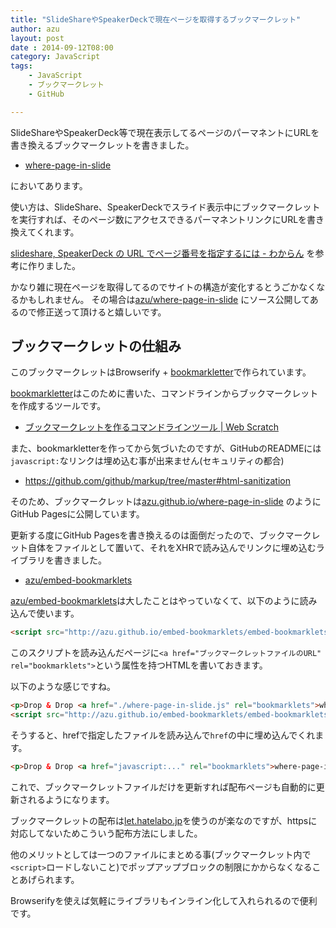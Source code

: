 ```yaml
---
title: "SlideShareやSpeakerDeckで現在ページを取得するブックマークレット"
author: azu
layout: post
date : 2014-09-12T08:00
category: JavaScript
tags:
    - JavaScript
    - ブックマークレット
    - GitHub

---
```

SlideShareやSpeakerDeck等で現在表示してるページのパーマネントにURLを書き換えるブックマークレットを書きました。

- [where-page-in-slide](http://azu.github.io/where-page-in-slide/ "where-page-in-slide")

においてあります。

使い方は、SlideShare、SpeakerDeckでスライド表示中にブックマークレットを実行すれば、そのページ数にアクセスできるパーマネントリンクにURLを書き換えてくれます。

[slideshare, SpeakerDeck の URL でページ番号を指定するには - わからん](http://d.hatena.ne.jp/kitokitoki/20130722/p2 "slideshare, SpeakerDeck の URL でページ番号を指定するには - わからん") を参考に作りました。

かなり雑に現在ページを取得してるのでサイトの構造が変化するとうごかなくなるかもしれません。
その場合は[azu/where-page-in-slide](https://github.com/azu/where-page-in-slide "azu/where-page-in-slide") にソース公開してあるので修正送って頂けると嬉しいです。

## ブックマークレットの仕組み

このブックマークレットはBrowserify + [bookmarkletter](https://github.com/azu/bookmarkletter "bookmarkletter")で作られています。

[bookmarkletter](https://github.com/azu/bookmarkletter "bookmarkletter")はこのために書いた、コマンドラインからブックマークレットを作成するツールです。

- [ブックマークレットを作るコマンドラインツール | Web Scratch](http://efcl.info/2014/09/08/bookmarklets-env/ "ブックマークレットを作るコマンドラインツール | Web Scratch")

また、bookmarkletterを作ってから気づいたのですが、GitHubのREADMEには`javascript:`なリンクは埋め込む事が出来ません(セキュリティの都合)

- https://github.com/github/markup/tree/master#html-sanitization

そのため、ブックマークレットは[azu.github.io/where-page-in-slide](http://azu.github.io/where-page-in-slide/ "where-page-in-slide") のようにGitHub Pagesに公開しています。

更新する度にGitHub Pagesを書き換えるのは面倒だったので、ブックマークレット自体をファイルとして置いて、それをXHRで読み込んでリンクに埋め込むライブラリを書きました。

- [azu/embed-bookmarklets](https://github.com/azu/embed-bookmarklets "azu/embed-bookmarklets")

[azu/embed-bookmarklets](https://github.com/azu/embed-bookmarklets "azu/embed-bookmarklets")は大したことはやっていなくて、以下のように読み込んで使います。

```html
<script src="http://azu.github.io/embed-bookmarklets/embed-bookmarklets.js"></script>
```

このスクリプトを読み込んだページに`<a href="ブックマークレットファイルのURL" rel="bookmarklets">`という属性を持つHTMLを書いておきます。

以下のような感じですね。

```html
<p>Drop & Drop <a href="./where-page-in-slide.js" rel="bookmarklets">where-page-in-slide</a> to bookmark toolbar.</p>
<script src="http://azu.github.io/embed-bookmarklets/embed-bookmarklets.js"></script>
```

そうすると、hrefで指定したファイルを読み込んで`href`の中に埋め込んでくれます。

```html
<p>Drop & Drop <a href="javascript:..." rel="bookmarklets">where-page-in-slide</a> to bookmark toolbar.</p>
```

これで、ブックマークレットファイルだけを更新すれば配布ページも自動的に更新されるようになります。

ブックマークレットの配布は[let.hatelabo.jp](http://let.hatelabo.jp/ "let.hatelabo.jp")を使うのが楽なのですが、httpsに対応してないためこういう配布方法にしました。

他のメリットとしては一つのファイルにまとめる事(ブックマークレット内で`<script>`ロードしないこと)でポップアップブロックの制限にかからなくなることあげられます。

Browserifyを使えば気軽にライブラリもインライン化して入れられるので便利です。
